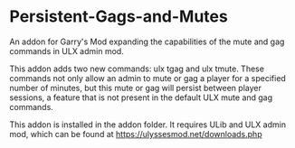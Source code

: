 # Persistent-Gags-and-Mutes
An addon for Garry's Mod expanding the capabilities of the mute and gag commands in ULX admin mod.

This addon adds two new commands: ulx tgag and ulx tmute. These commands not only allow an admin to mute or gag a player for a specified number of minutes, but this mute or gag will persist between player sessions, a feature that is not present in the default ULX mute and gag commands.

This addon is installed in the addon folder. It requires ULib and ULX admin mod, which can be found at https://ulyssesmod.net/downloads.php
